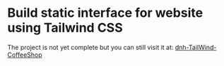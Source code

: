 # Build static interface for website using Tailwind CSS

The project is not yet complete but you can still visit it at: [dnh-TailWind-CoffeeShop](https://tailwindcss-deploy.web.app/)
